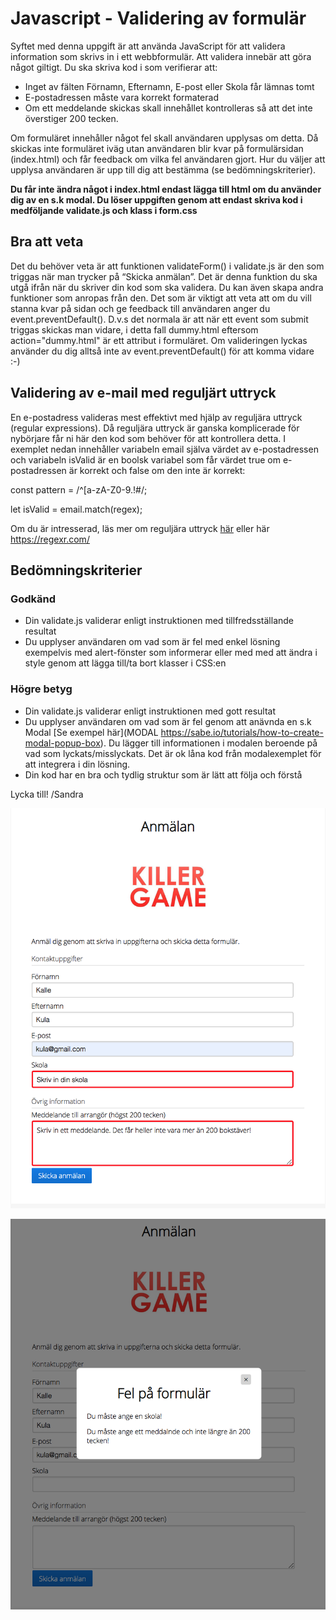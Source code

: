 # Javascript - Validering av formulär

Syftet med denna uppgift är att använda JavaScript för att validera information som skrivs in i ett webbformulär. Att validera innebär att göra något giltigt. Du ska skriva kod i som verifierar att:

* Inget av fälten Förnamn, Efternamn, E-post eller Skola får lämnas tomt
* E-postadressen måste vara korrekt formaterad
* Om ett meddelande skickas skall innehållet kontrolleras så att det inte överstiger 200 tecken.

Om formuläret innehåller något fel skall användaren upplysas om detta. Då skickas inte formuläret iväg utan användaren blir kvar på formulärsidan (index.html) och får feedback om vilka fel användaren gjort. Hur du väljer att upplysa användaren är upp till dig att bestämma (se bedömningskriterier).

**Du får inte ändra något i index.html endast lägga till html om du använder dig av en s.k modal. Du löser uppgiften genom att endast skriva kod i medföljande validate.js och klass i form.css**

## Bra att veta 

Det du behöver veta är att funktionen validateForm() i validate.js är den som triggas när man trycker på “Skicka anmälan”. Det är denna funktion du ska utgå ifrån när du skriver din kod som ska validera. Du kan även skapa andra funktioner som anropas från den. Det som är viktigt att veta att om du vill stanna kvar på sidan och ge feedback till användaren anger du event.preventDefault(). D.v.s det normala är att när ett event som submit triggas skickas man vidare, i detta fall dummy.html eftersom action="dummy.html" är ett attribut i formuläret. Om valideringen lyckas använder du dig alltså inte av event.preventDefault() för att komma vidare :-)

## Validering av e-mail med reguljärt uttryck

En e-postadress valideras mest effektivt med hjälp av reguljära uttryck (regular expressions). Då reguljära uttryck är ganska komplicerade för nybörjare får ni här den kod som behöver för att kontrollera detta. I exemplet nedan innehåller variabeln email själva värdet av e-postadressen och variabeln isValid är en boolsk variabel som får värdet true om e-postadressen är korrekt och false om den inte är korrekt: 

const pattern = /^[a-zA-Z0-9.!#$%&’*+/=?^_`{|}~-]+@[a-zA-Z0-9-]+(?:\.[a-zA-Z0-9-]+)*$/;

let isValid = email.match(regex);

Om du är intresserad, läs mer om reguljära uttryck [här](https://developer.mozilla.org/en-US/docs/Web/JavaScript/Guide/Regular_Expressions) eller här https://regexr.com/

## Bedömningskriterier

### Godkänd

* Din validate.js validerar enligt instruktionen med tillfredsställande resultat
* Du upplyser användaren om vad som är fel med enkel lösning exempelvis med alert-fönster som informerar eller med med att ändra i style genom att lägga till/ta bort klasser i CSS:en

### Högre betyg

* Din validate.js validerar enligt instruktionen med gott resultat
* Du upplyser användaren om vad som är fel genom att anävnda en s.k Modal [Se exempel här](MODAL https://sabe.io/tutorials/how-to-create-modal-popup-box). Du lägger till informationen i modalen beroende på vad som lyckats/misslyckats. Det är ok låna kod från modalexemplet för att integrera i din lösning.
* Din kod har en bra och tydlig struktur som är lätt att följa och förstå

Lycka till!
/Sandra

 
![Exempel på feedback](https://github.com/mediagymnasiet-webbutveckling/javascript-validate-form/blob/master/screen1.png)

![Exempel på feedback med modal](https://github.com/mediagymnasiet-webbutveckling/javascript-validate-form/blob/master/screen2.png)